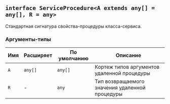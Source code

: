 ## `interface ServiceProcedure<A extends any[] = any[], R = any>`

Стандартная сигнатура свойства-процедуры класса-сервиса.

### Аргументы-типы

| Имя | Расширяет | По умолчанию | Описание                                       |
| --- | --------- | ------------ | ---------------------------------------------- |
| `A` | `any[]`   | `any[]`      | Кортеж типов аргументов удаленной процедуры    |
| `R` | -         | `any`        | Тип возвращаемого значения удаленной процедуры |
